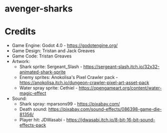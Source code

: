 # avenger-sharks


# Credits

* Game Engine: Godot 4.0 - https://godotengine.org/
* Game Design: Tristan and Jack Greaves
* Game Code: Tristan Greaves
* Artwork:
   * Shark sprite: Sergeant_Slash - https://sergeant-slash.itch.io/32x32-animated-shark-sprite
   * Enemy sprites: Anokolisa's Pixel Crawler pack - https://anokolisa.itch.io/dungeon-crawler-pixel-art-asset-pack
   * Water spray sprite: Cethiel - https://opengameart.org/content/water-magic-effect
* Sound:
   * Shark spray: mparsons99 - https://pixabay.com/
   * Death sound: https://pixabay.com/sound-effects/086398-game-die-81356/
   * Player hit: JDWasabi - https://jdwasabi.itch.io/8-bit-16-bit-sound-effects-pack
